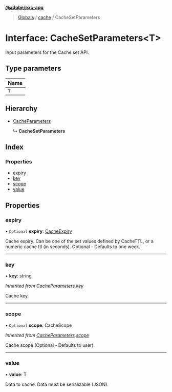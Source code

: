 **[@adobe/exc-app](../README.md)**

> [Globals](../README.md) / [cache](../modules/cache.md) / CacheSetParameters

# Interface: CacheSetParameters<T\>

Input parameters for the Cache set API.

## Type parameters

Name |
------ |
`T` |

## Hierarchy

* [CacheParameters](cache.cacheparameters.md)

  ↳ **CacheSetParameters**

## Index

### Properties

* [expiry](cache.cachesetparameters.md#expiry)
* [key](cache.cachesetparameters.md#key)
* [scope](cache.cachesetparameters.md#scope)
* [value](cache.cachesetparameters.md#value)

## Properties

### expiry

• `Optional` **expiry**: [CacheExpiry](../modules/cache.md#cacheexpiry)

Cache expiry. Can be one of the set values defined by CacheTTL, or a numeric cache ttl (in seconds).
Optional - Defaults to one week.

___

### key

•  **key**: string

*Inherited from [CacheParameters](cache.cacheparameters.md).[key](cache.cacheparameters.md#key)*

Cache key.

___

### scope

• `Optional` **scope**: CacheScope

*Inherited from [CacheParameters](cache.cacheparameters.md).[scope](cache.cacheparameters.md#scope)*

Cache scope (Optional - Defaults to user).

___

### value

•  **value**: T

Data to cache. Data must be serializable (JSON).
